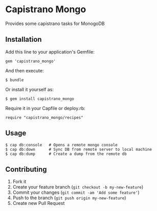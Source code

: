 # Capistrano Mongo

Provides some capistrano tasks for MonogoDB

## Installation

Add this line to your application's Gemfile:

    gem 'capistrano_mongo'

And then execute:

    $ bundle

Or install it yourself as:

    $ gem install capistrano_mongo

Require it in your Capfile or deploy.rb:

    require "capistrano_mongo/recipes"

## Usage

    $ cap db:console   # Opens a remote mongo console
    $ cap db:down      # Sync DB from remote server to local machine
    $ cap db:dump      # Create a dump from the remote db

## Contributing

1. Fork it
2. Create your feature branch (`git checkout -b my-new-feature`)
3. Commit your changes (`git commit -am 'Add some feature'`)
4. Push to the branch (`git push origin my-new-feature`)
5. Create new Pull Request

